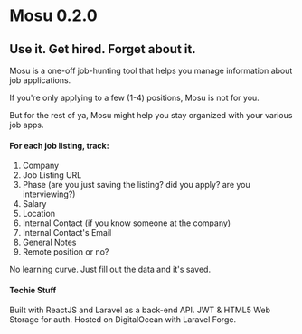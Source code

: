 # Mosu 0.2.0

## Use it. Get hired. Forget about it.

Mosu is a one-off job-hunting tool that helps you manage information about job applications.

If you're only applying to a few (1-4) positions, Mosu is not for you. 

But for the rest of ya, Mosu might help you stay organized with your various job apps.

#### For each job listing, track:
1. Company
2. Job Listing URL
3. Phase (are you just saving the listing? did you apply? are you interviewing?)
4. Salary 
5. Location 
6. Internal Contact (if you know someone at the company)
7. Internal Contact's Email
8. General Notes
9. Remote position or no?

No learning curve. Just fill out the data and it's saved.

#### Techie Stuff

 Built with ReactJS and Laravel as a back-end API. 
 JWT & HTML5 Web Storage for auth. 
 Hosted on DigitalOcean with Laravel Forge.

